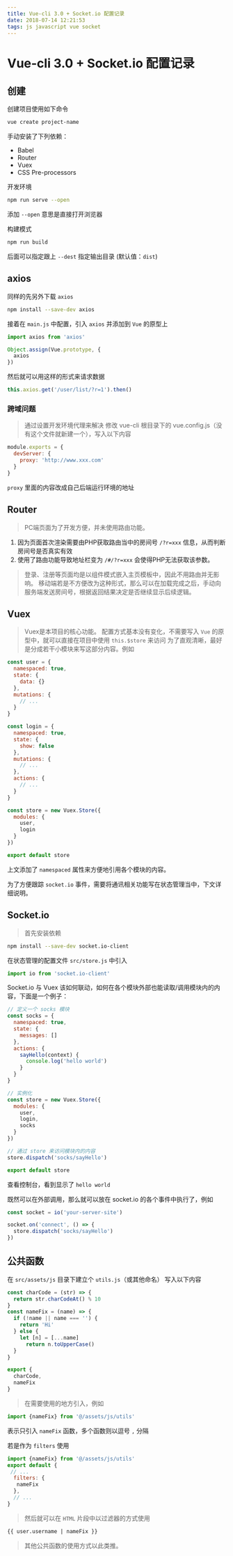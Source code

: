 ```yaml
---
title: Vue-cli 3.0 + Socket.io 配置记录
date: 2018-07-14 12:21:53
tags: js javascript vue socket
---
```


# Vue-cli 3.0 + Socket.io 配置记录

## 创建

创建项目使用如下命令

```bash
vue create project-name
```

手动安装了下列依赖：

- Babel
- Router
- Vuex
- CSS Pre-processors

开发环境

```bash
npm run serve --open
```

添加 `--open` 意思是直接打开浏览器

构建模式

```bash
npm run build
```

后面可以指定跟上 `--dest` 指定输出目录 (默认值：`dist`)

## axios

同样的先另外下载 `axios`

```bash
npm install --save-dev axios
```

接着在 `main.js` 中配置，引入 `axios` 并添加到 `Vue` 的原型上

```js
import axios from 'axios'

Object.assign(Vue.prototype, {
  axios
})
```

然后就可以用这样的形式来请求数据

```js
this.axios.get('/user/list/?r=1').then()
```

### 跨域问题

> 通过设置开发环境代理来解决
> 修改 vue-cli 根目录下的 vue.config.js（没有这个文件就新建一个），写入以下内容

```js
module.exports = {
  devServer: {
    proxy: 'http://www.xxx.com'
  }
}
```

`proxy` 里面的内容改成自己后端运行环境的地址

## Router

> PC端页面为了开发方便，并未使用路由功能。

1. 因为页面首次渲染需要由PHP获取路由当中的房间号 `/?r=xxx` 信息，从而判断房间号是否真实有效
2. 使用了路由功能导致地址栏变为 `/#/?r=xxx` 会使得PHP无法获取该参数。

> 登录、注册等页面均是以组件模式嵌入主页模板中，因此不用路由并无影响。
> 移动端若是不方便改为这种形式，那么可以在加载完成之后，手动向服务端发送房间号，根据返回结果决定是否继续显示后续逻辑。

## Vuex

> Vuex是本项目的核心功能。
> 配置方式基本没有变化，不需要写入 `Vue` 的原型中，就可以直接在项目中使用 `this.$store` 来访问
> 为了直观清晰，最好是分成若干小模块来写这部分内容。例如

```js
const user = {
  namespaced: true,
  state: {
    data: {}
  },
  mutations: {
    // ...
  }
}

const login = {
  namespaced: true,
  state: {
    show: false
  },
  mutations: {
    // ...
  },
  actions: {
    // ...
  }
}

const store = new Vuex.Store({
  modules: {
    user,
    login
  }
})

export default store
```

上文添加了 `namespaced` 属性来方便地引用各个模块的内容。

为了方便跟踪 `socket.io` 事件，需要将通讯相关功能写在状态管理当中，下文详细说明。

## Socket.io

> 首先安装依赖

```bash
npm install --save-dev socket.io-client
```

在状态管理的配置文件 `src/store.js` 中引入

```js
import io from 'socket.io-client'
```

Socket.io 与 Vuex 该如何联动，如何在各个模块外部也能读取/调用模块内的内容，下面是一个例子：

```js
// 定义一个 socks 模块
const socks = {
  namespaced: true,
  state: {
    messages: []
  },
  actions: {
    sayHello(context) {
      console.log('hello world')
    }
  }
}

// 实例化
const store = new Vuex.Store({
  modules: {
    user,
    login,
    socks
  }
})

// 通过 store 来访问模块内的内容
store.dispatch('socks/sayHello')

export default store
```

查看控制台，看到显示了 `hello world`

既然可以在外部调用，那么就可以放在 socket.io 的各个事件中执行了，例如

```js
const socket = io('your-server-site')

socket.on('connect', () => {
  store.dispatch('socks/sayHello')
})
```

## 公共函数

在 `src/assets/js` 目录下建立个 `utils.js`（或其他命名） 写入以下内容

```js
const charCode = (str) => {
  return str.charCodeAt() % 10
}
const nameFix = (name) => {
  if (!name || name === '') {
    return 'Hi'
  } else {
    let [n] = [...name]
      return n.toUpperCase()
  }
}

export {
  charCode,
  nameFix
}
```

> 在需要使用的地方引入，例如

```js
import {nameFix} from '@/assets/js/utils'

```

表示只引入 `nameFix` 函数，多个函数则以逗号 `,` 分隔

若是作为 `filters` 使用

```js
import {nameFix} from '@/assets/js/utils'
export default {
 // ...
  filters: {
   nameFix
  },
  // ...
}
```

> 然后就可以在 `HTML` 片段中以过滤器的方式使用

```html
{{ user.username | nameFix }}
```

> 其他公共函数的使用方式以此类推。